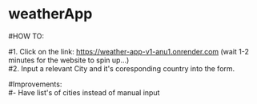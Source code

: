 # weatherApp
#HOW TO:<br />

#1. Click on the link: https://weather-app-v1-anu1.onrender.com (wait 1-2 minutes for the website to spin up...)<br />
#2. Input a relevant City and it's coresponding country into the form.<br />

#Improvements:<br />
#- Have list's of cities instead of manual input<br />

